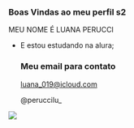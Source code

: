 ### Boas Vindas ao meu perfil s2

MEU NOME É LUANA PERUCCI

- E estou estudando na alura;

  ### Meu email para contato
  luana_019@icloud.com

  @peruccilu_

![](https://media1.tenor.com/m/BWQxV7PZuwMAAAAC/bubu-dudu-bubu-dudu-love.gif)
